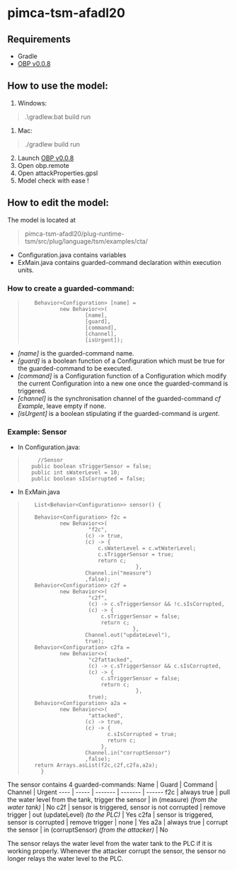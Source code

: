 # pimca-tsm-afadl20

## Requirements
* Gradle
* [OBP v0.0.8](https://bintray.com/plug-obp/distributions/download_file?file_path=obp2-remote-0.0.8.zip)

## How to use the model:

  1. Windows: 
  > .\gradlew.bat build run 
  
  1. Mac:
  > ./gradlew build run
2. Launch [OBP v0.0.8](https://bintray.com/plug-obp/distributions/download_file?file_path=obp2-remote-0.0.8.zip)
3. Open obp.remote
4. Open attackProperties.gpsl
5. Model check with ease !

## How to edit the model:
The model is located at 
>pimca-tsm-afadl20/plug-runtime-tsm/src/plug/language/tsm/examples/cta/

* Configuration.java contains variables
* ExMain.java contains guarded-command declaration within execution units.

### How to create a guarded-command:
>        Behavior<Configuration> [name] =
>                new Behavior<>(
>                        [name],
>                        [guard],
>                        [command], 
>                        [channel],
>                        [isUrgent]);
  
* *[name]* is the guarded-command name.
* *[guard]* is a boolean function of a Configuration which must be true for the guarded-command to be executed.
* *[command]* is a Configuration function of a Configuration which modify the current Configuration into a new one once the guarded-command is triggered.
* *[channel]* is the synchronisation channel of the guarded-command *cf Example*, leave empty if none.
* *[isUrgent]* is a boolean stipulating if the guarded-command is *urgent*.

### Example: Sensor
* In Configuration.java:
>	      //Sensor
>       public boolean sTriggerSensor = false;
>       public int sWaterLevel = 10;
>       public boolean sIsCorrupted = false;

* In ExMain.java
>        List<Behavior<Configuration>> sensor() {
>
>        Behavior<Configuration> f2c =
>                new Behavior<>(
>                         "f2c",
>                        (c) -> true,
>                        (c) -> {
>                            c.sWaterLevel = c.wtWaterLevel;
>                            c.sTriggerSensor = true;
>                            return c;
>						                 },  
>                        Channel.in("measure")
>                        ,false);
>        Behavior<Configuration> c2f =
>                new Behavior<>(
>                         "c2f",
>                         (c) -> c.sTriggerSensor && !c.sIsCorrupted,
>                         (c) -> {
>                             c.sTriggerSensor = false;                            
>                             return c;
> 						                },   
>                        Channel.out("updateLevel"),
>                        true);
>        Behavior<Configuration> c2fa =
>                new Behavior<>(
>                         "c2fattacked",
>                         (c) -> c.sTriggerSensor && c.sIsCorrupted,
>                         (c) -> {
>                             c.sTriggerSensor = false;                            
>                             return c;
> 						                 },
>                         true);
>        Behavior<Configuration> a2a =
>                new Behavior<>(
>                         "attacked",
>                        (c) -> true,
>                        (c) -> {
>                        	    c.sIsCorrupted = true;
>                        	    return c;
>                             }, 
>                        Channel.in("corruptSensor")
>                        ,false);
>        return Arrays.asList(f2c,c2f,c2fa,a2a);
>	       }
  
The sensor contains 4 guarded-commands:
  Name | Guard | Command | Channel | Urgent
  ---- | ----- | ------- | ------- | ------
  f2c | always true | pull the water level from the tank, trigger the sensor | in (measure) *(from the water tank)* | No
  c2f | sensor is triggered, sensor is not corrupted | remove trigger | out (updateLevel) *(to the PLC)* | Yes
  c2fa | sensor is triggered, sensor is corrupted | remove trigger | none | Yes
  a2a | always true | corrupt the sensor | in (corruptSensor) *(from the attacker)* | No
  
The sensor relays the water level from the water tank to the PLC if it is working properly. Whenever the attacker corrupt the sensor, the sensor no longer relays the water level to the PLC.
